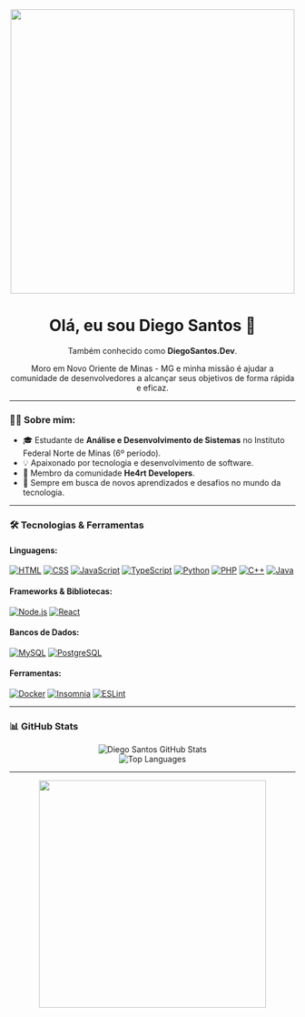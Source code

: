 <div align="center">
  <img src="https://user-images.githubusercontent.com/74038190/225813708-98b745f2-7d22-48cf-9150-083f1b00d6c9.gif" width="500" />
  <h1>Olá, eu sou Diego Santos 👋</h1>
  <p>Também conhecido como <strong>DiegoSantos.Dev</strong>.</p>
  <p>Moro em Novo Oriente de Minas - MG e minha missão é ajudar a comunidade de desenvolvedores a alcançar seus objetivos de forma rápida e eficaz.</p>
</div>

---

### 👨‍💻 Sobre mim:
- 🎓 Estudante de **Análise e Desenvolvimento de Sistemas** no Instituto Federal Norte de Minas (6º período).  
- 💡 Apaixonado por tecnologia e desenvolvimento de software.  
- 🤝 Membro da comunidade **He4rt Developers**.  
- 🚀 Sempre em busca de novos aprendizados e desafios no mundo da tecnologia.  

---

### 🛠️ Tecnologias & Ferramentas

#### **Linguagens**:
<p>
  <a href="https://developer.mozilla.org/en-US/docs/Web/HTML"><img src="https://img.shields.io/badge/HTML-239120?style=for-the-badge&logo=html5&logoColor=white" alt="HTML" /></a>
  <a href="https://developer.mozilla.org/en-US/docs/Web/CSS"><img src="https://img.shields.io/badge/CSS-239120?style=for-the-badge&logo=css3&logoColor=white" alt="CSS" /></a>
  <a href="https://developer.mozilla.org/en-US/docs/Web/JavaScript"><img src="https://img.shields.io/badge/JavaScript-F7DF1E?style=for-the-badge&logo=javascript&logoColor=black" alt="JavaScript" /></a>
  <a href="https://www.typescriptlang.org/"><img src="https://img.shields.io/badge/TypeScript-007ACC?style=for-the-badge&logo=typescript&logoColor=white" alt="TypeScript" /></a>
  <a href="https://www.python.org/"><img src="https://img.shields.io/badge/Python-14354C?style=for-the-badge&logo=python&logoColor=white" alt="Python" /></a>
  <a href="https://www.php.net/"><img src="https://img.shields.io/badge/PHP-777BB4?style=for-the-badge&logo=php&logoColor=white" alt="PHP" /></a>
  <a href="https://isocpp.org/"><img src="https://img.shields.io/badge/C%2B%2B-00599C?style=for-the-badge&logo=c%2B%2B&logoColor=white" alt="C++" /></a>
  <a href="https://www.java.com/"><img src="https://img.shields.io/badge/Java-007396?style=for-the-badge&logo=java&logoColor=white" alt="Java" /></a>
</p>

#### **Frameworks & Bibliotecas**:
<p>
  <a href="https://nodejs.org/"><img src="https://img.shields.io/badge/Node.js-43853D?style=for-the-badge&logo=node.js&logoColor=white" alt="Node.js" /></a>
  <a href="https://reactjs.org/"><img src="https://img.shields.io/badge/React-20232A?style=for-the-badge&logo=react&logoColor=61DAFB" alt="React" /></a>
</p>

#### **Bancos de Dados**:
<p>
  <a href="https://www.mysql.com/"><img src="https://img.shields.io/badge/MySQL-005C84?style=for-the-badge&logo=mysql&logoColor=white" alt="MySQL" /></a>
  <a href="https://www.postgresql.org/"><img src="https://img.shields.io/badge/PostgreSQL-316192?style=for-the-badge&logo=postgresql&logoColor=white" alt="PostgreSQL" /></a>
</p>

#### **Ferramentas**:
<p>
  <a href="https://www.docker.com/"><img src="https://img.shields.io/badge/Docker-2CA5E0?style=for-the-badge&logo=docker&logoColor=white" alt="Docker" /></a>
  <a href="https://insomnia.rest/"><img src="https://img.shields.io/badge/Insomnia-5849be?style=for-the-badge&logo=Insomnia&logoColor=white" alt="Insomnia" /></a>
  <a href="https://eslint.org/"><img src="https://img.shields.io/badge/eslint-3A33D1?style=for-the-badge&logo=eslint&logoColor=white" alt="ESLint" /></a>
</p>

---

### 📊 GitHub Stats

<div align="center">
  <picture>
    <source srcset="https://github-readme-stats.vercel.app/api?username=diegodevops26&show_icons=true&theme=dark" media="(prefers-color-scheme: dark)" />
    <source srcset="https://github-readme-stats.vercel.app/api?username=diegodevops26&show_icons=true" media="(prefers-color-scheme: light), (prefers-color-scheme: no-preference)" />
    <img src="https://github-readme-stats.vercel.app/api?username=diegodevops26&show_icons=true" alt="Diego Santos GitHub Stats" />
  </picture>
  <br />
  <img src="https://github-readme-stats.vercel.app/api/top-langs/?username=Diegodevops26&layout=compact" alt="Top Languages" />
</div>

---

<div align="center">
  <img src="https://user-images.githubusercontent.com/74038190/212284158-e840e285-664b-44d7-b79b-e264b5e54825.gif" width="400" />
  <br><br>
</div>


